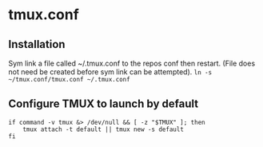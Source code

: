 # tmux.conf
## Installation
Sym link a file called ~/.tmux.conf to the repos conf then restart.
(File does not need be created before sym link can be attempted).
`ln -s ~/tmux.conf/tmux.conf ~/.tmux.conf`
## Configure TMUX to launch by default
```
if command -v tmux &> /dev/null && [ -z "$TMUX" ]; then
    tmux attach -t default || tmux new -s default
fi
```
